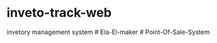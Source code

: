 # inveto-track-web
 invetory management system
#   E l a - E l - m a k e r  
 #   P o i n t - O f - S a l e - S y s t e m  
 